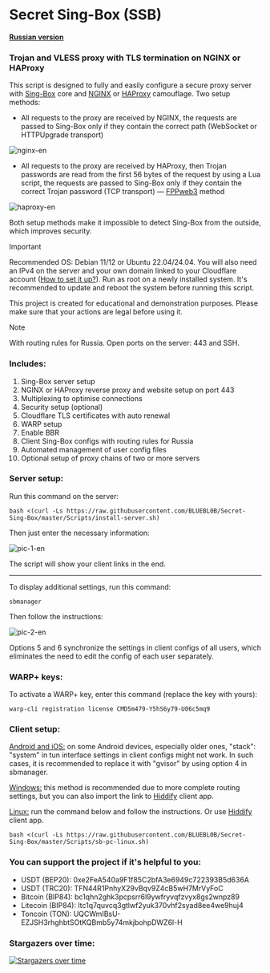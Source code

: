 # Secret Sing-Box (SSB)

[**Russian version**](https://github.com/BLUEBL0B/Secret-Sing-Box/blob/main/README.md)

### Trojan and VLESS proxy with TLS termination on NGINX or HAProxy
This script is designed to fully and easily configure a secure proxy server with [Sing-Box](https://sing-box.sagernet.org) core and [NGINX](https://nginx.org/en/) or [HAProxy](https://www.haproxy.org) camouflage. Two setup methods:

- All requests to the proxy are received by NGINX, the requests are passed to Sing-Box only if they contain the correct path (WebSocket or HTTPUpgrade transport)

![nginx-en](https://github.com/user-attachments/assets/655ad0e1-6640-4e9f-89bc-ba53ff780a66)

- All requests to the proxy are received by HAProxy, then Trojan passwords are read from the first 56 bytes of the request by using a Lua script, the requests are passed to Sing-Box only if they contain the correct Trojan password (TCP transport) — [FPPweb3](https://github.com/FPPweb3) method

![haproxy-en](https://github.com/user-attachments/assets/d895527a-1303-4c99-9832-39899a16fc26)

Both setup methods make it impossible to detect Sing-Box from the outside, which improves security.

> [!IMPORTANT]
> Recommended OS: Debian 11/12 or Ubuntu 22.04/24.04. You will also need an IPv4 on the server and your own domain linked to your Cloudflare account ([How to set it up?](https://github.com/BLUEBL0B/Secret-Sing-Box/blob/main/cf-settings-en.md)). Run as root on a newly installed system. It's recommended to update and reboot the system before running this script.
>
> This project is created for educational and demonstration purposes. Please make sure that your actions are legal before using it.

> [!NOTE]
> With routing rules for Russia. Open ports on the server: 443 and SSH.
 
### Includes:
1) Sing-Box server setup
2) NGINX or HAProxy reverse proxy and website setup on port 443
3) Multiplexing to optimise connections
4) Security setup (optional)
5) Cloudflare TLS certificates with auto renewal
6) WARP setup
7) Enable BBR
8) Client Sing-Box configs with routing rules for Russia
9) Automated management of user config files
10) Optional setup of proxy chains of two or more servers
 
### Server setup:

Run this command on the server:

```
bash <(curl -Ls https://raw.githubusercontent.com/BLUEBL0B/Secret-Sing-Box/master/Scripts/install-server.sh)
```

Then just enter the necessary information:

![pic-1-en](https://github.com/user-attachments/assets/fbebc90c-d445-4dfe-afd0-063e8f0e1c68)

The script will show your client links in the end.

-----

To display additional settings, run this command:

```
sbmanager
```

Then follow the instructions:

![pic-2-en](https://github.com/user-attachments/assets/47334fd3-b451-48dc-bb2b-9075d1d8fb4c)

Options 5 and 6 synchronize the settings in client configs of all users, which eliminates the need to edit the config of each user separately.

### WARP+ keys:

To activate a WARP+ key, enter this command (replace the key with yours):

```
warp-cli registration license CMD5m479-Y5hS6y79-U06c5mq9
```

### Client setup:
[Android and iOS:](https://github.com/BLUEBL0B/Secret-Sing-Box/blob/main/Client-Guidelines/Sing-Box-Android-iOS-en.md) on some Android devices, especially older ones, "stack": "system" in tun interface settings in client configs might not work. In such cases, it is recommended to replace it with "gvisor" by using option 4 in sbmanager.

[Windows:](https://github.com/BLUEBL0B/Secret-Sing-Box/blob/main/Client-Guidelines/Sing-Box-Windows-en.md) this method is recommended due to more complete routing settings, but you can also import the link to [Hiddify](https://github.com/hiddify/hiddify-app/releases/latest) client app.

[Linux:](https://github.com/BLUEBL0B/Secret-Sing-Box/blob/main/README-ENG.md#client-setup) run the command below and follow the instructions. Or use [Hiddify](https://github.com/hiddify/hiddify-app/releases/latest) client app.
```
bash <(curl -Ls https://raw.githubusercontent.com/BLUEBL0B/Secret-Sing-Box/master/Scripts/sb-pc-linux.sh)
```

### You can support the project if it's helpful to you:
- USDT (BEP20): 0xe2FeA540a9F1f85C2bfA3e6949c722393B5d636A
- USDT (TRC20): TFN44R1PnhyX29vBqv9Z4cB5wH7MrVyFoC
- Bitcoin (BIP84): bc1qhn2ghk3pcpsrr6l9ywfryvqfzvyx8gs2wnpz89
- Litecoin (BIP84): ltc1q7quvcq3gtlwf2yuk370vhf2syad8ee4we9huj4
- Toncoin (TON): UQCWmIBsU-EZJSH3rhghbtSOtKQBmb5y74mkjbohpDWZ6l-H

### Stargazers over time:
[![Stargazers over time](https://starchart.cc/BLUEBL0B/Secret-Sing-Box.svg?variant=adaptive)](https://starchart.cc/BLUEBL0B/Secret-Sing-Box)
